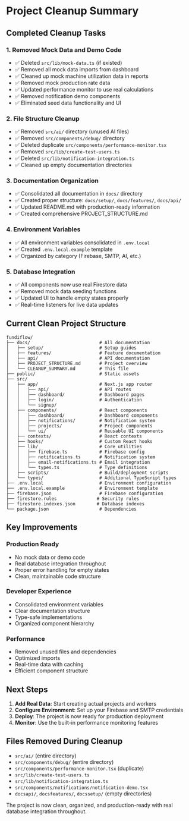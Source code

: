 # Project Cleanup Summary

## Completed Cleanup Tasks

### 1. Removed Mock Data and Demo Code
- ✅ Deleted `src/lib/mock-data.ts` (if existed)
- ✅ Removed all mock data imports from dashboard
- ✅ Cleaned up mock machine utilization data in reports
- ✅ Removed mock production rate data
- ✅ Updated performance monitor to use real calculations
- ✅ Removed notification demo components
- ✅ Eliminated seed data functionality and UI

### 2. File Structure Cleanup
- ✅ Removed `src/ai/` directory (unused AI files)
- ✅ Removed `src/components/debug/` directory
- ✅ Deleted duplicate `src/components/performance-monitor.tsx`
- ✅ Removed `src/lib/create-test-users.ts`
- ✅ Deleted `src/lib/notification-integration.ts`
- ✅ Cleaned up empty documentation directories

### 3. Documentation Organization
- ✅ Consolidated all documentation in `docs/` directory
- ✅ Created proper structure: `docs/setup/`, `docs/features/`, `docs/api/`
- ✅ Updated README.md with production-ready information
- ✅ Created comprehensive PROJECT_STRUCTURE.md

### 4. Environment Variables
- ✅ All environment variables consolidated in `.env.local`
- ✅ Created `.env.local.example` template
- ✅ Organized by category (Firebase, SMTP, AI, etc.)

### 5. Database Integration
- ✅ All components now use real Firestore data
- ✅ Removed mock data seeding functions
- ✅ Updated UI to handle empty states properly
- ✅ Real-time listeners for live data updates

## Current Clean Project Structure

```
fundiflow/
├── docs/                          # All documentation
│   ├── setup/                     # Setup guides
│   ├── features/                  # Feature documentation
│   ├── api/                       # API documentation
│   ├── PROJECT_STRUCTURE.md       # Project overview
│   └── CLEANUP_SUMMARY.md         # This file
├── public/                        # Static assets
├── src/
│   ├── app/                       # Next.js app router
│   │   ├── api/                   # API routes
│   │   ├── dashboard/             # Dashboard pages
│   │   ├── login/                 # Authentication
│   │   └── signup/
│   ├── components/                # React components
│   │   ├── dashboard/             # Dashboard components
│   │   ├── notifications/         # Notification system
│   │   ├── projects/              # Project components
│   │   └── ui/                    # Reusable UI components
│   ├── contexts/                  # React contexts
│   ├── hooks/                     # Custom React hooks
│   ├── lib/                       # Core utilities
│   │   ├── firebase.ts            # Firebase config
│   │   ├── notifications.ts       # Notification system
│   │   ├── email-notifications.ts # Email integration
│   │   └── types.ts               # Type definitions
│   ├── scripts/                   # Build/deployment scripts
│   └── types/                     # Additional TypeScript types
├── .env.local                     # Environment configuration
├── .env.local.example             # Environment template
├── firebase.json                  # Firebase configuration
├── firestore.rules               # Security rules
├── firestore.indexes.json        # Database indexes
└── package.json                   # Dependencies
```

## Key Improvements

### Production Ready
- No mock data or demo code
- Real database integration throughout
- Proper error handling for empty states
- Clean, maintainable code structure

### Developer Experience
- Consolidated environment variables
- Clear documentation structure
- Type-safe implementations
- Organized component hierarchy

### Performance
- Removed unused files and dependencies
- Optimized imports
- Real-time data with caching
- Efficient component structure

## Next Steps

1. **Add Real Data**: Start creating actual projects and workers
2. **Configure Environment**: Set up your Firebase and SMTP credentials
3. **Deploy**: The project is now ready for production deployment
4. **Monitor**: Use the built-in performance monitoring features

## Files Removed During Cleanup

- `src/ai/` (entire directory)
- `src/components/debug/` (entire directory)
- `src/components/performance-monitor.tsx` (duplicate)
- `src/lib/create-test-users.ts`
- `src/lib/notification-integration.ts`
- `src/components/notifications/notification-demo.tsx`
- `docsapi/`, `docsfeatures/`, `docssetup/` (empty directories)

The project is now clean, organized, and production-ready with real database integration throughout.